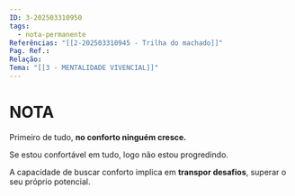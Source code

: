 ```yaml
---
ID: 3-202503310950
tags:
  - nota-permanente
Referências: "[[2-202503310945 - Trilha do machado]]"
Pag. Ref.: 
Relação: 
Tema: "[[3 - MENTALIDADE VIVENCIAL]]"
---
```

# NOTA 

Primeiro de tudo, **no conforto ninguém cresce.**

Se estou confortável em tudo, logo não estou progredindo.

A capacidade de buscar conforto implica em **transpor desafios**, superar o seu próprio potencial.